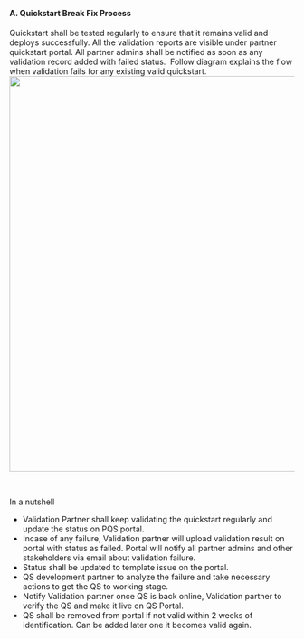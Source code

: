 <br><h4><b>A. Quickstart Break  Fix Process</b> </h4>
<p>Quickstart  shall be tested regularly to ensure that it remains valid and deploys  successfully. All the validation reports are visible under partner quickstart  portal. All partner admins shall be notified as soon as any validation record  added with failed status. &nbsp;Follow diagram  explains the flow when validation fails for any existing valid quickstart. <br><img src="Images/Images/16.png" width="700"/></p>
<br><p>In a nutshell</p>
<ul>
  <li>Validation Partner shall keep validating the quickstart regularly and  update the status on PQS portal.</li>
  <li>Incase of any failure, Validation partner will upload validation result  on portal with status as failed. Portal will notify all partner admins and  other stakeholders via email about validation failure.</li>
  <li>Status shall be updated to template issue on the portal.</li>
  <li>QS development partner to analyze the failure and take necessary actions  to get the QS to working stage.</li>
  <li>Notify Validation partner once QS is back online, Validation partner to  verify the QS and make it live on QS Portal.</li>
  <li>QS shall be removed from portal if not valid within 2 weeks of  identification. Can be added later one it becomes valid again.</li>
</ul>
